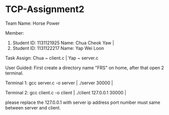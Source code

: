 # TCP-Assignment2

Team Name: Horse Power

Member:
1. Student ID: 1131121925  Name: Chua Cheok Yaw   |
2. Student ID: 1131122217  Name: Yap Wei Loon 


Task Assign:
Chua ~ client.c  |
Yap ~ server.c


User Guided:
First create a directory name "FRS" on home, after that open 2 terminal.


Terminal 1:
gcc server.c -o server  |
./server 30000  |

Terminal 2:
gcc client.c -o client  |
./client 127.0.0.1 30000  |


please replace the 127.0.0.1 with server ip address
port number must same between server and client.
